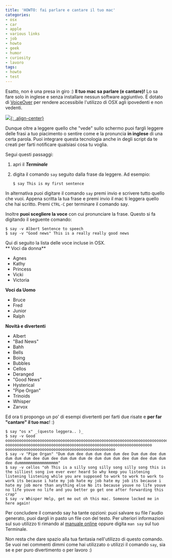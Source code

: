 ```yaml
---
title: 'HOWTO: fai parlare e cantare il tuo mac'
categories:
- osx
- car
- apple
- various links
- job
- howto
- geek
- humor
- curiosity
- lavoro
tags:
- howto
- test
---
```

Esatto, non è una presa in giro :) **Il tuo mac sa parlare (e cantare)!** Lo
sa fare solo in inglese e senza installare nessun software aggiuntivo. É
dotato di [VoiceOver](http://www.apple.com/accessibility/voiceover/) per
rendere accessibile l'utilizzo di OSX agli ipovedenti e non vedenti.

[![]({{site.url}}/images/voice_over.jpg){: .align-center}]({{site.url}}/images/voice_over.jpg)
  
Dunque oltre a leggere quello che "vede" sullo schermo puoi fargli leggere
delle frasi a tuo piacimento o sentire come e la pronuncia **in inglese** di
una certa parola. Puoi integrare questa tecnologia anche in degli script da te
creati per farti notificare qualsiasi cosa tu voglia.

Segui questi passaggi:

  1. apri il **_Terminale_**
  2. digita il comando `say` seguito dalla frase da leggere. Ad esempio:

     ```
     $ say This is my first sentence
     ```

In alternativa puoi digitare il comando `say` premi invio e scrivere tutto
quello che vuoi. Appena scritta la tua frase e premi invio il mac ti leggera
quello che hai scritto. Premi `CTRL-C` per terminare il comando say.

Inoltre **puoi scegliere la voce** con cui pronunciare la frase. Questo si fa
digitando il seguente comando:

```
$ say -v Albert Sentence to speech  
$ say -v "Good news" This is a really really good news
```

Qui di seguito la lista delle voce incluse in OSX.  
** Voci da donna**

  * Agnes
  * Kathy
  * Princess
  * Vicki
  * Victoria
    
**Voci da Uomo**

  * Bruce
  * Fred
  * Junior
  * Ralph
  
**Novità e divertenti**

  * Albert
  * "Bad News"
  * Bahh
  * Bells
  * Boing
  * Bubbles
  * Cellos
  * Deranged
  * "Good News"
  * Hysterical
  * "Pipe Organ"
  * Trinoids
  * Whisper
  * Zarvox
  
Ed ora ti propongo un po' di esempi divertenti per farti due risate e **per
far "cantare" il tuo mac**! :)

```
$ say "os x" _(questo leggera.. )_  
$ say -v Good oooooooooooooooooooooooooooooooooooooooooooooooooooooooooooooooooooooooo oooooooooooooooooooooooooooooooooooooooooooooooooooooooooooooooo oooooooooooooooooooooooooooooooooooooooooooooooo  
$ say -v "Pipe Organ" "Dum dum dee dum dum dum dum dee Dum dum dee dum dum dum dum dee dum dee dum dum dum de dum dum dum dee dum dee dum dum dee dummmmmmmmmmmmmmmmm"  
$ say -v cellos "oh This is a silly song silly song silly song this is the silliest song ive ever ever heard So why keep you listening listening listening while you are supposed to work to work to work to work its because i hate my job hate my job hate my job its because i hate my job more than anything else No its because youve no life youve no life youve no life and you better go get one after forwarding this crap"  
$ say -v Whisper Help, get me out oh this mac. Someone locked me in here again!
```
  
Per concludere il comando say ha tante opzioni: puoi salvare su file l'audio
generato, puoi dargli in pasto un file con del testo. Per ulteriori
informazioni sul suo utilizzo ti rimando al [manuale
online](http://developer.apple.com/mac/library/documentation/Darwin/Reference/ManPages/man1/say.1.html)
oppure digita `man say` sul tuo Terminale.

Non resta che dare spazio alla tua fantasia nell'utilizzo di questo comando.
Se vuoi nei commenti dimmi come hai utilizzato o utilizzi il comando `say`,
sia se e per puro divertimento o per lavoro :)